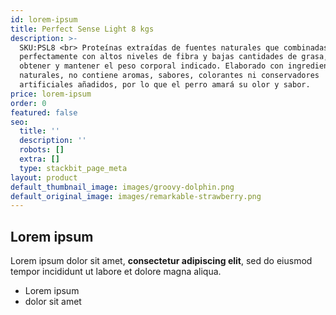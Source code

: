 ```yaml
---
id: lorem-ipsum
title: Perfect Sense Light 8 kgs
description: >-
  SKU:PSL8 <br> Proteínas extraídas de fuentes naturales que combinadas
  perfectamente con altos niveles de fibra y bajas cantidades de grasa, ayudan a
  obtener y mantener el peso corporal indicado. Elaborado con ingredientes 100%
  naturales, no contiene aromas, sabores, colorantes ni conservadores
  artificiales añadidos, por lo que el perro amará su olor y sabor.
price: lorem-ipsum
order: 0
featured: false
seo:
  title: ''
  description: ''
  robots: []
  extra: []
  type: stackbit_page_meta
layout: product
default_thumbnail_image: images/groovy-dolphin.png
default_original_image: images/remarkable-strawberry.png
---
```

## Lorem ipsum

Lorem ipsum dolor sit amet, **consectetur adipiscing elit**, sed do eiusmod tempor incididunt ut labore et dolore magna aliqua.

- Lorem ipsum
- dolor sit amet